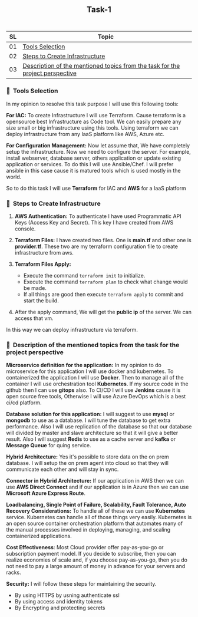 ## <p align=center> Task-1 <br> <br> </p>

| **SL** | **Topic** |
| --- | --- |
| 01 | [Tools Selection](#01) |
| 02 | [Steps to Create Infrastructure](#02) |
| 03 | [Description of the mentioned topics from the task for the project perspective](#03) |


### <a name="01">:diamond_shape_with_a_dot_inside: &nbsp;Tools Selection</a>

In my opinion to resolve this task purpose I will use this following tools:

**For IAC:** To create Infrastructure I will use Terraform. Cause terraform is a opensource best Infrastructure as Code tool. We can easily prepare any size small or big infrastructure using this tools. Using terraform we can deploy infrastructure from any IaaS platform like AWS, Azure etc.

**For Configuration Management:** Now let assume that, We have completely setup the infrastructure. Now we need to configure the server. For example, install webserver, database server, others application or update existing application or services. To do this I will use Ansible/Chef. I will prefer ansible in this case cause it is matured tools which is used mostly in the world.

So to do this task I will use **Terraform** for IAC and **AWS** for a IaaS platform

### <a name="02">:diamond_shape_with_a_dot_inside: &nbsp;Steps to Create Infrastructure</a>

1. **AWS Authentication:** To authenticate I have used Programmatic API Keys (Access Key and Secret). This key I have created from AWS console.
2. **Terraform Files:** I have created two files. One is **main.tf** and other one is **provider.tf**. These two are my terraform configuration file to create infrastructure from aws.
3. **Terraform Files Apply:** 
   - Execute the command ```terraform init``` to initialize.
   - Execute the command ```terraform plan``` to check what change would be made.
   - If all things are good then execute ```terraform apply``` to commit and start the build.

4. After the apply command, We will get the **public ip** of the server. We can access that vm.

In this way we can deploy infrastructure via terraform.

### <a name="03">:diamond_shape_with_a_dot_inside: &nbsp;Description of the mentioned topics from the task for the project perspective</a>

**Microservice definition for the application:** In my opinion to do microservice for this application I will use docker and kubernetes. To containerized the application I will use **Docker**. Then to manage all of the container I will use orchestration tool **Kubernetes**. If my source code in the github then I can use **gitops** also. To CI/CD I will use **Jenkins** cause it is open source free tools, Otherwise I will use Azure DevOps which is a best ci/cd platform.

**Database solution for this application:** I will suggest to use **mysql** or **mongodb** to use as a database. I will tune the database to get extra performance. Also I will use replication of the database so that our database will divided by master and slave architecture so that it will give a better result. Also I will suggest **Redis** to use as a cache server and **kafka** or **Message Queue** for quing service.

**Hybrid Architecture:** Yes it's possible to store data on the on prem database. I will setup the on prem agent into cloud so that they will communicate each other and will stay in sync.

**Connector in Hybrid Architecture:** If our application in AWS then we can use **AWS Direct Connect** and if our application is in Azure then we can use **Microsoft Azure Express Route**.

**Loadbalancing, Single Point of Failure, Scalability, Fault Tolerance, Auto Recovery Considerations:** To handle all of these we can use **Kubernetes** service. Kubernetes can handle all of those things very easily. Kubernetes is an open source container orchestration platform that automates many of the manual processes involved in deploying, managing, and scaling containerized applications.

**Cost Effectiveness**: Most Cloud provider offer pay-as-you-go or subscription payment model. If you decide to subscribe, then you can realize economies of scale and, if you choose pay-as-you-go, then you do not need to pay a large amount of money in advance for your servers and racks.

**Security:** I will follow these steps for maintaining the security.
  - By using HTTPS by usning authenticate ssl
  - By using access and identity tokens
  - By Encrypting and protecting secrets
